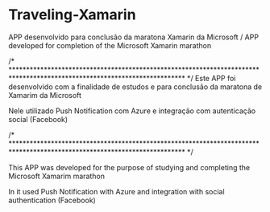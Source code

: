 # Traveling-Xamarin
APP desenvolvido para conclusão da maratona Xamarin da Microsoft / APP developed for completion of the Microsoft Xamarin marathon

/* ************************************************************************************************************************* */
Este APP foi desenvolvido com a finalidade de estudos e para conclusão da maratona de Xamarim da Microsoft

Nele utilizado Push Notification com Azure e integração com autenticação social (Facebook)

/* ************************************************************************************************************************* */

This APP was developed for the purpose of studying and completing the Microsoft Xamarim marathon

In it used Push Notification with Azure and integration with social authentication (Facebook)
